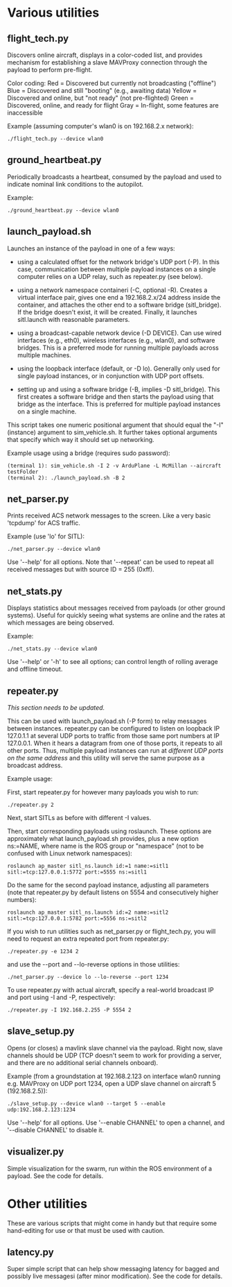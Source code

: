 # Various utilities

## flight\_tech.py

Discovers online aircraft, displays in a color-coded list, and provides mechanism for establishing a slave MAVProxy connection through the payload to perform pre-flight.

Color coding:
Red = Discovered but currently not broadcasting ("offline")
Blue = Discovered and still "booting" (e.g., awaiting data)
Yellow = Discovered and online, but "not ready" (not pre-flighted)
Green = Discovered, online, and ready for flight
Gray = In-flight, some features are inaccessible

Example (assuming computer's wlan0 is on 192.168.2.x network):

	./flight_tech.py --device wlan0

## ground\_heartbeat.py

Periodically broadcasts a heartbeat, consumed by the payload and used to indicate nominal link conditions to the autopilot.

Example:

	./ground_heartbeat.py --device wlan0

## launch\_payload.sh

Launches an instance of the payload in one of a few ways:

* using a calculated offset for the network bridge's UDP port (-P). In this case, communication between multiple payload instances on a single computer relies on a UDP relay, such as repeater.py (see below).

* using a network namespace containeri (-C, optional -R). Creates a virtual interface pair, gives one end a 192.168.2.x/24 address inside the container, and attaches the other end to a software bridge (sitl\_bridge). If the bridge doesn't exist, it will be created. Finally, it launches sitl.launch with reasonable parameters.

* using a broadcast-capable network device (-D DEVICE). Can use wired interfaces (e.g., eth0), wireless interfaces (e.g., wlan0), and software bridges. This is a preferred mode for running multiple payloads across multiple machines.

* using the loopback interface (default, or -D lo). Generally only used for single payload instances, or in conjunction with UDP port offsets.

* setting up and using a software bridge (-B, implies -D sitl\_bridge). This first creates a software bridge and then starts the payload using that bridge as the interface. This is preferred for multiple payload instances on a single machine.

This script takes one numeric positional argument that should equal the "-I" (instance) argument to sim\_vehicle.sh. It further takes optional arguments that specify which way it should set up networking.

Example usage using a bridge (requires sudo password):

	(terminal 1): sim_vehicle.sh -I 2 -v ArduPlane -L McMillan --aircraft testFolder
	(terminal 2): ./launch_payload.sh -B 2

## net\_parser.py

Prints received ACS network messages to the screen. Like a very basic 'tcpdump' for ACS traffic.

Example (use 'lo' for SITL):

	./net_parser.py --device wlan0

Use '--help' for all options. Note that '--repeat' can be used to repeat all received messages but with source ID = 255 (0xff).

## net\_stats.py

Displays statistics about messages received from payloads (or other ground systems). Useful for quickly seeing what systems are online and the rates at which messages are being observed.

Example:

	./net_stats.py --device wlan0

Use '--help' or '-h' to see all options; can control length of rolling average and offline timeout.

## repeater.py

*This section needs to be updated.*

This can be used with launch\_payload.sh (-P form) to relay messages between instances. repeater.py can be configured to listen on loopback IP 127.0.1.1 at several UDP ports to traffic from those same port numbers at IP 127.0.0.1. When it hears a datagram from one of those ports, it repeats to all other ports. Thus, multiple payload instances can run at _different UDP ports on the same address_ and this utility will serve the same purpose as a broadcast address.

Example usage:

First, start repeater.py for however many payloads you wish to run:

	./repeater.py 2

Next, start SITLs as before with different -I values.

Then, start corresponding payloads using roslaunch. These options are approximately what launch\_payload.sh provides, plus a new option ns:=NAME, where name is the ROS group or "namespace" (not to be confused with Linux network namespaces):

	roslaunch ap_master sitl_ns.launch id:=1 name:=sitl1 sitl:=tcp:127.0.0.1:5772 port:=5555 ns:=sitl1

Do the same for the second payload instance, adjusting all parameters (note that repeater.py by default listens on 5554 and consecutively higher numbers):

	roslaunch ap_master sitl_ns.launch id:=2 name:=sitl2 sitl:=tcp:127.0.0.1:5782 port:=5556 ns:=sitl2

If you wish to run utilities such as net\_parser.py or flight\_tech.py, you will need to request an extra repeated port from repeater.py:

	./repeater.py -e 1234 2

and use the --port and --lo-reverse options in those utilities:

	./net_parser.py --device lo --lo-reverse --port 1234

To use repeater.py with actual aircraft, specify a real-world broadcast IP and port using -I and -P, respectively:

	./repeater.py -I 192.168.2.255 -P 5554 2

## slave\_setup.py

Opens (or closes) a mavlink slave channel via the payload. Right now, slave channels should be UDP (TCP doesn't seem to work for providing a server, and there are no additional serial channels onboard).

Example (from a groundstation at 192.168.2.123 on interface wlan0 running e.g. MAVProxy on UDP port 1234, open a UDP slave channel on aircraft 5 (192.168.2.5)):

	./slave_setup.py --device wlan0 --target 5 --enable udp:192.168.2.123:1234

Use '--help' for all options. Use '--enable CHANNEL' to open a channel, and '--disable CHANNEL' to disable it.

## visualizer.py

Simple visualization for the swarm, run within the ROS environment of a payload. See the code for details.

# Other utilities

These are various scripts that might come in handy but that require some hand-editing for use or that must be used with caution.

## latency.py

Super simple script that can help show messaging latency for bagged and possibly live messagesi (after minor modification). See the code for details.

